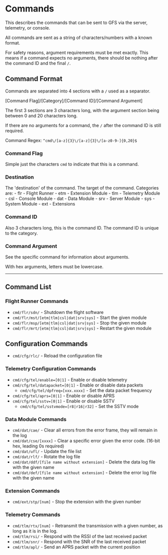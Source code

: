 # Commands

This describes the commands that can be sent to GFS via the server, telemetry,
or console.

All commands are sent as a string of characters/numbers with a known format.

For safety reasons, argument requirements must be met exactly. This means if a
command expects no arguments, there should be nothing after the command ID and
the final `/`.

## Command Format

Commands are separated into 4 sections with a `/` used as a separator.

[Command Flag]/[Category]/[Command ID]/[Command Argument]

The first 3 sections are 3 characters long, with the argument section being
between 0 and 20 characters long.

If there are no arguments for a command, the `/` after the command ID is still
required.

Command Regex:
`` ^cmd\/[a-z]{3}\/[a-z]{3}\/[a-z0-9-]{0,20}$ ``

### Command Flag

Simple just the characters `cmd` to indicate that this is a command.

### Destination

The 'destination' of the command. The target of the command.
Categories are:
    - flr - Flight Runner
    - etm - Extension Module
    - tlm - Telemetry Module
    - csl - Console Module
    - dat - Data Module
    - srv - Server Module
    - sys - System Module
    - ext - Extensions

### Command ID

Also 3 characters long, this is the command ID. The command ID is unique
to the category.

### Command Argument

See the specific command for information about arguments.

With hex arguments, letters must be lowercase.

***

## Command List

### Flight Runner Commands

- `cmd/flr/sdn/` - Shutdown the flight software
- `cmd/flr/mst/[etm|tlm|csl|dat|srv|sys]` - Start the given module
- `cmd/flr/msp/[etm|tlm|csl|dat|srv|sys]` - Stop the given module
- `cmd/flr/mrt/[etm|tlm|csl|dat|srv|sys]` - Restart the given module

## Configuration Commands

- ``cmd/cfg/rlc/`` - Reload the configuration file

### Telemetry Configuration Commands

- ``cmd/cfg/tel/enable=[0|1]`` - Enable or disable telemetry
- ``cmd/cfg/tel/datapacket=[0|1]`` - Enable or disable data packets
  - ``cmd/cfg/tel/dpfreq=[xxx.xxxx]`` - Set the data packet frequency
- ``cmd/cfg/tel/aprs=[0|1]`` - Enable or disable APRS
- ``cmd/cfg/tel/sstv=[0|1]`` - Enable or disable SSTV
  - ``cmd/cfg/tel/sstvmode=[r8|r16|r32]`` - Set the SSTV mode

### Data Module Commands

- ``cmd/dat/cae/`` - Clear all errors from the error frame, they will remain in
  the log
- ``cmd/dat/cse/[xxxx]`` - Clear a specific error given the error code.
  (16-bit hex, leading 0s required)
- ``cmd/dat/ufl/`` - Update the file list
- ``cmd/dat/rlf/`` - Rotate the log file
- ``cmd/dat/ddf/[file name without extension]`` - Delete the data log file with
  the given name
- ``cmd/dat/def/[file name without extension]`` - Delete the error log file with
  the given name

### Extension Commands

- ``cmd/ext/stp/[num]`` - Stop the extension with the given number

### Telemetry Commands

- ``cmd/tlm/rtx/[num]`` - Retransmit the transmission with a given number, as
  long as it is in the log.
- ``cmd/tlm/rsi/`` - Respond with the RSSI of the last received packet
- ``cmd/tlm/snr/`` - Respond with the SNR of the last received packet
- ``cmd/tlm/apl/`` - Send an APRS packet with the current position
